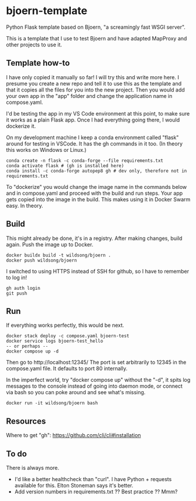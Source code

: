 # bjoern-template

Python Flask template based on Bjoern, "a screamingly fast WSGI server".

This is a template that I use to test Bjoern
and have adapted MapProxy and other projects to use it.

## Template how-to

I have only copied it manually so far! I will try this and write more here.
I presume you create a new repo and tell it to use this as the template and that
it copies all the files for you into the new project. Then you would add your own
app in the "app" folder and change the application name in compose.yaml.

I'd be testing the app in my VS Code environment at this point, to make sure it works as
a plain Flask app. Once I had everything going there, I would dockerize it.

On my development machine I keep a conda environment called "flask" around for testing in VSCode. It has the gh commands in it too. (In theory this works on Windows or Linux.)

    conda create -n flask -c conda-forge --file requirements.txt
    conda activate flask # (gh is installed here)
    conda install -c conda-forge autopep8 gh # dev only, therefore not in requirements.txt

To "dockerize" you would change the image name in the commands below and in compose.yaml
and proceed with the build and run steps. Your app gets copied into the image in the build.
This makes using it in Docker Swarm easy. In theory.

## Build

This might already be done, it's in a registry.
After making changes, build again. Push the image up to Docker.

    docker buildx build -t wildsong/bjoern .
    docker push wildsong/bjoern

I switched to using HTTPS instead of SSH for github, so I have to remember to log in!

    gh auth login
    git push

## Run

If everything works perfectly, this would be next.

    docker stack deploy -c compose.yaml bjoern-test
    docker service logs bjoern-test_hello
    -- or perhaps --
    docker compose up -d

Then go to http://localhost:12345/
The port is set arbitrarily to 12345 in the compose.yaml file. It defaults to port 80 internally.

In the imperfect world, try "docker compose up" without the "-d", 
it spits log messages to the console instead of going into daemon mode,
or connect via bash so you can poke around and see what's missing.

    docker run -it wildsong/bjoern bash

## Resources

Where to get "gh": https://github.com/cli/cli#installation

## To do

There is always more. 

* I'd like a better healthcheck than "curl". I have Python + requests available for this. Elton Stoneman says it's better.
* Add version numbers in requirements.txt ?? Best practice ?? Mmm?
